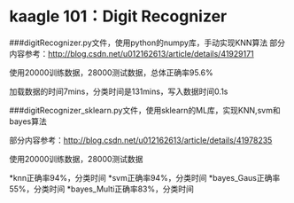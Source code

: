 # kaagle 101：Digit Recognizer

###digitRecognizer.py文件，使用python的numpy库，手动实现KNN算法
部分内容参考：<http://blog.csdn.net/u012162613/article/details/41929171>

使用20000训练数据，28000测试数据，总体正确率95.6%

加载数据的时间7mins，分类时间是131mins，写入数据时间0.1s

###digitRecognizer_sklearn.py文件，使用sklearn的ML库，实现KNN,svm和bayes算法

部分内容参考：<http://blog.csdn.net/u012162613/article/details/41978235>

使用20000训练数据，28000测试数据

*knn正确率94%，分类时间
*svm正确率94%，分类时间
*bayes_Gaus正确率55%，分类时间
*bayes_Multi正确率83%，分类时间

